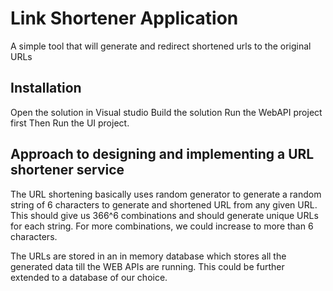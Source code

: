 # Link Shortener Application

A simple tool that will generate and redirect shortened urls to the original URLs

## Installation

Open the solution in Visual studio
Build the solution
Run the WebAPI project first
Then Run the UI project.

## Approach to designing and implementing a URL shortener service

The URL shortening basically uses random generator to generate a random string of 6 characters to generate and shortened URL from any given URL. This should give us 366^6 combinations and should generate unique URLs for each string. For more combinations, we could increase to more than 6 characters.

The URLs are stored in an in memory database which stores all the generated data till the WEB APIs are running. This could be further extended to a database of our choice.

